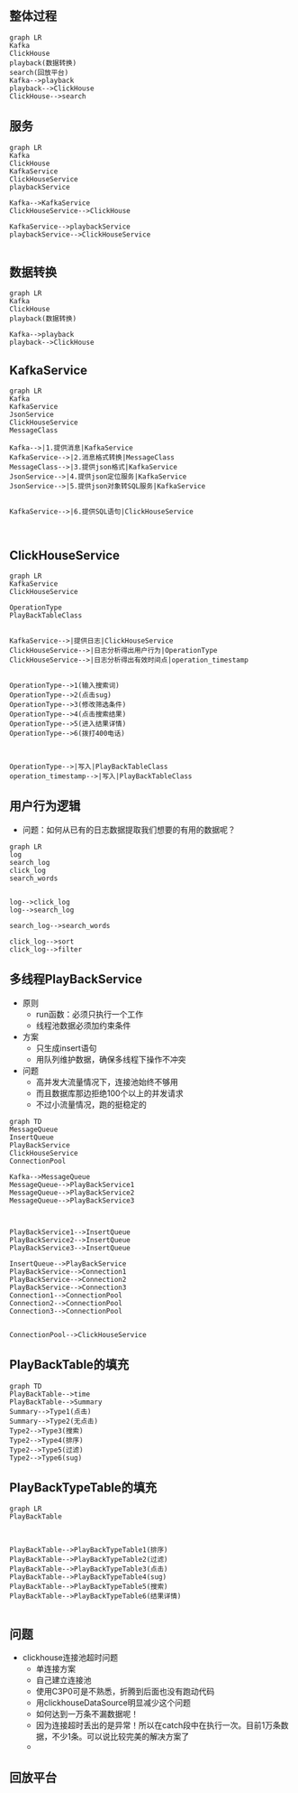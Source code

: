 ## 整体过程

```mermaid
graph LR
Kafka
ClickHouse
playback(数据转换)
search(回放平台)
Kafka-->playback
playback-->ClickHouse
ClickHouse-->search

```


## 服务

```mermaid
graph LR
Kafka
ClickHouse
KafkaService
ClickHouseService
playbackService

Kafka-->KafkaService
ClickHouseService-->ClickHouse

KafkaService-->playbackService
playbackService-->ClickHouseService


```

## 数据转换

```mermaid
graph LR
Kafka
ClickHouse
playback(数据转换)

Kafka-->playback
playback-->ClickHouse
```





## KafkaService
```mermaid
graph LR
Kafka
KafkaService
JsonService
ClickHouseService
MessageClass

Kafka-->|1.提供消息|KafkaService
KafkaService-->|2.消息格式转换|MessageClass
MessageClass-->|3.提供json格式|KafkaService
JsonService-->|4.提供json定位服务|KafkaService
JsonService-->|5.提供json对象转SQL服务|KafkaService


KafkaService-->|6.提供SQL语句|ClickHouseService



```


## ClickHouseService
```mermaid
graph LR
KafkaService
ClickHouseService

OperationType 
PlayBackTableClass


KafkaService-->|提供日志|ClickHouseService
ClickHouseService-->|日志分析得出用户行为|OperationType
ClickHouseService-->|日志分析得出有效时间点|operation_timestamp


OperationType-->1(输入搜索词)
OperationType-->2(点击sug)
OperationType-->3(修改筛选条件)
OperationType-->4(点击搜索结果)
OperationType-->5(进入结果详情)
OperationType-->6(拨打400电话)



OperationType-->|写入|PlayBackTableClass
operation_timestamp-->|写入|PlayBackTableClass
```

## 用户行为逻辑

- 问题：如何从已有的日志数据提取我们想要的有用的数据呢？



```mermaid
graph LR
log
search_log
click_log
search_words


log-->click_log
log-->search_log

search_log-->search_words

click_log-->sort
click_log-->filter
```



## 多线程PlayBackService

- 原则
  - run函数：必须只执行一个工作
  - 线程池数据必须加约束条件
- 方案
  - 只生成insert语句
  - 用队列维护数据，确保多线程下操作不冲突
- 问题
  - 高并发大流量情况下，连接池始终不够用
  - 而且数据库那边拒绝100个以上的并发请求
  - 不过小流量情况，跑的挺稳定的



```mermaid
graph TD
MessageQueue
InsertQueue
PlayBackService
ClickHouseService
ConnectionPool

Kafka-->MessageQueue
MessageQueue-->PlayBackService1
MessageQueue-->PlayBackService2
MessageQueue-->PlayBackService3



PlayBackService1-->InsertQueue
PlayBackService2-->InsertQueue
PlayBackService3-->InsertQueue

InsertQueue-->PlayBackService
PlayBackService-->Connection1
PlayBackService-->Connection2
PlayBackService-->Connection3
Connection1-->ConnectionPool
Connection2-->ConnectionPool
Connection3-->ConnectionPool


ConnectionPool-->ClickHouseService

```

## PlayBackTable的填充
```mermaid
graph TD
PlayBackTable-->time
PlayBackTable-->Summary
Summary-->Type1(点击)
Summary-->Type2(无点击)
Type2-->Type3(搜索)
Type2-->Type4(排序)
Type2-->Type5(过滤)
Type2-->Type6(sug)

```



## PlayBackTypeTable的填充

```mermaid
graph LR
PlayBackTable



PlayBackTable-->PlayBackTypeTable1(排序)
PlayBackTable-->PlayBackTypeTable2(过滤)
PlayBackTable-->PlayBackTypeTable3(点击)
PlayBackTable-->PlayBackTypeTable4(sug)
PlayBackTable-->PlayBackTypeTable5(搜索)
PlayBackTable-->PlayBackTypeTable6(结果详情)


```





## 问题

- clickhouse连接池超时问题
  - 单连接方案
  - 自己建立连接池
  - 使用C3P0可是不熟悉，折腾到后面也没有跑动代码
  - 用clickhouseDataSource明显减少这个问题
  - 如何达到一万条不漏数据呢！
  - 因为连接超时丢出的是异常！所以在catch段中在执行一次。目前1万条数据，不少1条。可以说比较完美的解决方案了
  - 

## 回放平台



